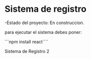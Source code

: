 <h1>Sistema de registro</h1>

-Estado del proyecto: En construccion.

para ejecutar el sistema debes poner:

```npm install react````   

Sistema de Registro 2
